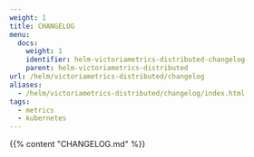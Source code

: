 ```yaml
---
weight: 1
title: CHANGELOG
menu:
  docs:
    weight: 1
    identifier: helm-victoriametrics-distributed-changelog
    parent: helm-victoriametrics-distributed
url: /helm/victoriametrics-distributed/changelog
aliases:
  - /helm/victoriametrics-distributed/changelog/index.html
tags:
  - metrics
  - kubernetes
---
```

{{% content "CHANGELOG.md" %}}
